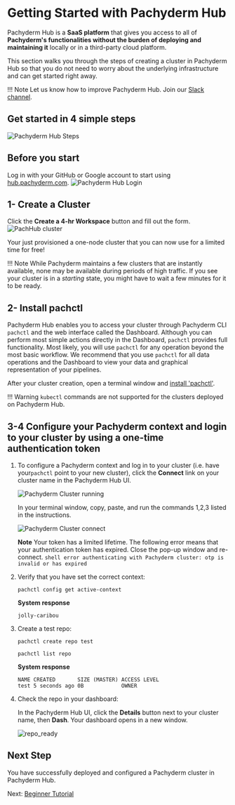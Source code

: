 # Getting Started with Pachyderm Hub

Pachyderm Hub is a **SaaS platform** that 
gives you access to all of **Pachyderm's functionalities
without the burden of deploying and maintaining it** locally
or in a third-party cloud platform. 

This section walks you through
the steps of creating a cluster in Pachyderm Hub so that
you do not need to worry about the underlying infrastructure
and can get started right away.

!!! Note
    Let us know how to improve Pachyderm Hub. Join our [Slack channel](http://slack.pachyderm.io).
## Get started in 4 simple steps
![Pachyderm Hub Steps](../images/pachhub_steps.png)
## Before you start
Log in with your GitHub or Google account to start using [hub.pachyderm.com](https://hub.pachyderm.com). 
![Pachyderm Hub Login](../images/pachhub_login.png)
## 1- Create a Cluster 
Click the **Create a 4-hr Workspace** button and fill out the form.
![PachHub cluster](../images/pachhub_create_workspace.png)

Your just provisioned a one-node cluster that you can now use for
a limited time for free!

!!! Note
      While Pachyderm maintains a few clusters that are instantly
      available, none may be available during periods of high traffic. If
      you see your cluster is in a *starting* state, you might have to wait a few
      minutes for it to be ready.

## 2- Install pachctl
Pachyderm Hub enables you to access your cluster through Pachyderm 
CLI `pachctl` and the web interface called the Dashboard.
Although you can perform most simple actions directly in the Dashboard,
`pachctl` provides full functionality. Most likely, you will use
`pachctl` for any operation beyond the most basic workflow.
We recommend that you use `pachctl` for all data operations and
the Dashboard to view your data and graphical representation of your
pipelines.

After your cluster creation, open a terminal window and [install 'pachctl'](https://docs.pachyderm.com/latest/getting_started/local_installation/#install-pachctl).

!!! Warning
    `kubectl` commands are not supported for the clusters deployed
    on Pachyderm Hub.
## 3-4 Configure your Pachyderm context and login to your cluster by using a one-time authentication token
1. To configure a Pachyderm context and log in to your cluster
(i.e. have your`pachctl` point to your new cluster), click the **Connect** link on your cluster name in the Pachyderm Hub UI.

      ![Pachyderm Cluster running](../images/pachhub_cluster_running.png)

      In your terminal window, copy, paste, and run the commands 1,2,3 listed in the instructions.

      ![Pachyderm Cluster connect](../images/pachhub_cluster_connect.png)

      **Note**
            Your token has a limited lifetime. The following error means that your authentication
            token has expired. Close the pop-up window and re-connect.
            ```shell
               error authenticating with Pachyderm cluster: otp is invalid or has expired
            ```

1. Verify that you have set the correct context:

      ```shell
      pachctl config get active-context
      ```
      **System response**
      ```
      jolly-caribou
      ```

1. Create a test repo:

      ```shell
      pachctl create repo test
      ```
      ```shell
      pachctl list repo
      ```
      **System response**
      ```
      NAME CREATED       SIZE (MASTER) ACCESS LEVEL
      test 5 seconds ago 0B            OWNER    
      ```

1. Check the repo in your dashboard:

      In the Pachyderm Hub UI, click the **Details** button next to your cluster name,
      then **Dash**. Your dashboard opens in a new window.

      ![repo_ready](../images/pachhub_dash_ready.png)

## Next Step

You have successfully deployed and configured a Pachyderm
cluster in Pachyderm Hub.

Next: [Beginner Tutorial](../getting_started/beginner_tutorial.md)

